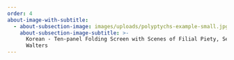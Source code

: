 ```yaml
---
order: 4
about-image-with-subtitle:
  - about-subsection-image: images/uploads/polyptychs-example-small.jpg
    about-subsection-image-subtitle: >-
      Korean - Ten-panel Folding Screen with Scenes of Filial Piety, Section D -
      Walters
---
```

